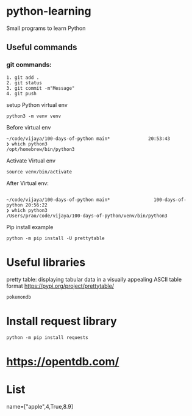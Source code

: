 # python-learning
Small programs to learn Python
## Useful commands


### git commands:

```
1. git add .
2. git status
3. git commit -m"Message"
4. git push
 ```  

setup Python virtual env

```
python3 -m venv venv

```

Before virtual env
```
~/code/vijaya/100-days-of-python main*              20:53:43
❯ which python3
/opt/homebrew/bin/python3
```

Activate Virtual env

```
source venv/bin/activate
```

After Virtual env:
```

~/code/vijaya/100-days-of-python main*                100-days-of-python 20:56:22
❯ which python3
/Users/prao/code/vijaya/100-days-of-python/venv/bin/python3

```


Pip install example
```
python -m pip install -U prettytable

```

# Useful libraries
pretty table:  displaying tabular data in a visually appealing ASCII table format
https://pypi.org/project/prettytable/

```
pokemondb
```



# Install request library 
```
python -m pip install requests
```
# https://opentdb.com/



# List
name=["apple",4,True,8.9]